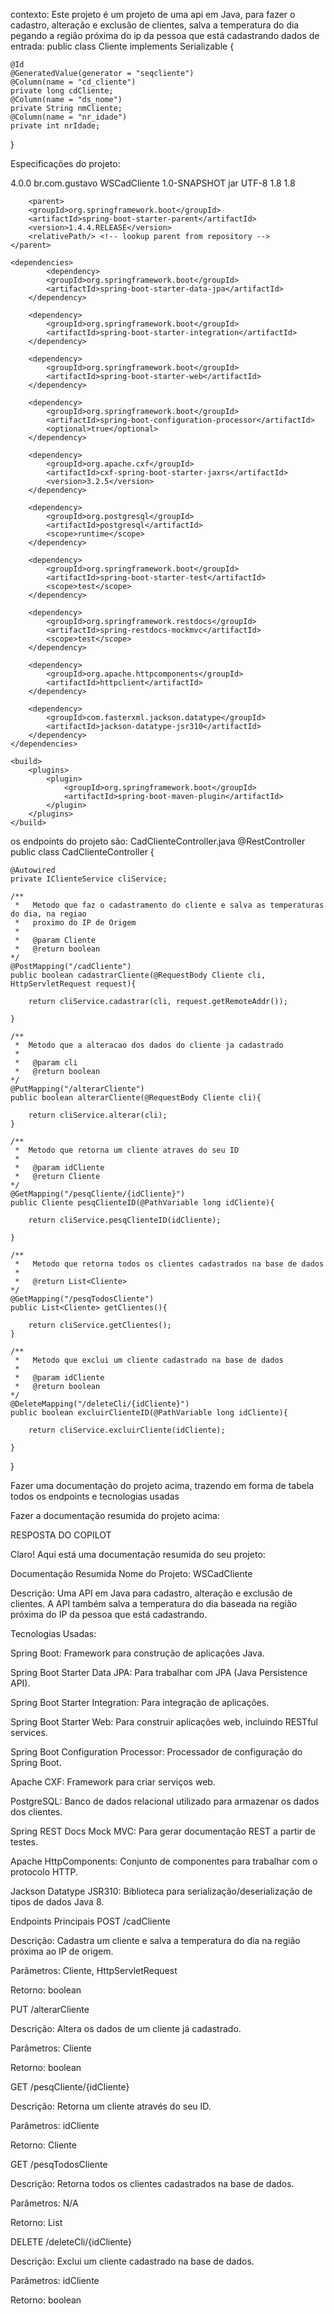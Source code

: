contexto: Este projeto é um projeto de uma api em Java, para fazer o cadastro, alteração e exclusão  de clientes, salva a temperatura do dia pegando a região próxima do ip da pessoa que está cadastrando
dados de entrada:
public class Cliente implements Serializable {
    
    @Id
    @GeneratedValue(generator = "seqcliente")
    @Column(name = "cd_cliente") 
    private long cdCliente;
    @Column(name = "ds_nome")
    private String nmCliente;
    @Column(name = "nr_idade")
    private int nrIdade;
}

Especificações do projeto:
<?xml version="1.0" encoding="UTF-8"?>
<project xmlns="http://maven.apache.org/POM/4.0.0" xmlns:xsi="http://www.w3.org/2001/XMLSchema-instance" xsi:schemaLocation="http://maven.apache.org/POM/4.0.0 http://maven.apache.org/xsd/maven-4.0.0.xsd">
    <modelVersion>4.0.0</modelVersion>
    <groupId>br.com.gustavo</groupId>
    <artifactId>WSCadCliente</artifactId>
    <version>1.0-SNAPSHOT</version>
    <packaging>jar</packaging>
    <properties>
        <project.build.sourceEncoding>UTF-8</project.build.sourceEncoding>
        <maven.compiler.source>1.8</maven.compiler.source>
        <maven.compiler.target>1.8</maven.compiler.target>
    </properties>
    
    	<parent>
		<groupId>org.springframework.boot</groupId>
		<artifactId>spring-boot-starter-parent</artifactId>
		<version>1.4.4.RELEASE</version>
		<relativePath/> <!-- lookup parent from repository -->
	</parent>
    
    <dependencies>
			<dependency>
			<groupId>org.springframework.boot</groupId>
			<artifactId>spring-boot-starter-data-jpa</artifactId>
		</dependency>

		<dependency>
			<groupId>org.springframework.boot</groupId>
			<artifactId>spring-boot-starter-integration</artifactId>
		</dependency>

		<dependency>
			<groupId>org.springframework.boot</groupId>
			<artifactId>spring-boot-starter-web</artifactId>
		</dependency>

		<dependency>
			<groupId>org.springframework.boot</groupId>
			<artifactId>spring-boot-configuration-processor</artifactId>
			<optional>true</optional>
		</dependency>

		<dependency>
			<groupId>org.apache.cxf</groupId>
			<artifactId>cxf-spring-boot-starter-jaxrs</artifactId>
			<version>3.2.5</version>
		</dependency>

		<dependency>
			<groupId>org.postgresql</groupId>
			<artifactId>postgresql</artifactId>
			<scope>runtime</scope>
		</dependency>

		<dependency>
			<groupId>org.springframework.boot</groupId>
			<artifactId>spring-boot-starter-test</artifactId>
			<scope>test</scope>
		</dependency>

		<dependency>
			<groupId>org.springframework.restdocs</groupId>
			<artifactId>spring-restdocs-mockmvc</artifactId>
			<scope>test</scope>
		</dependency>

		<dependency>
			<groupId>org.apache.httpcomponents</groupId>
			<artifactId>httpclient</artifactId>
		</dependency>

		<dependency>
			<groupId>com.fasterxml.jackson.datatype</groupId>
			<artifactId>jackson-datatype-jsr310</artifactId>
		</dependency>
    </dependencies>	
    
	<build>
		<plugins>
			<plugin>
				<groupId>org.springframework.boot</groupId>
				<artifactId>spring-boot-maven-plugin</artifactId>
			</plugin>
		</plugins>
	</build>    
</project>

os endpoints do projeto são: CadClienteController.java
@RestController
public class CadClienteController {
    
    @Autowired
    private IClienteService cliService;
  
    /**
     *   Metodo que faz o cadastramento do cliente e salva as temperaturas do dia, na regiao
     *   proximo do IP de Origem
     *
     *   @param Cliente
     *   @return boolean
    */
    @PostMapping("/cadCliente")
    public boolean cadastrarCliente(@RequestBody Cliente cli, HttpServletRequest request){
        
        return cliService.cadastrar(cli, request.getRemoteAddr());
        
    }
    
    /**
     *  Metodo que a alteracao dos dados do cliente ja cadastrado
     *
     *   @param cli
     *   @return boolean
    */    
    @PutMapping("/alterarCliente")
    public boolean alterarCliente(@RequestBody Cliente cli){
        
        return cliService.alterar(cli);
    }
    
    /**
     *  Metodo que retorna um cliente atraves do seu ID
     *
     *   @param idCliente
     *   @return Cliente
    */
    @GetMapping("/pesqCliente/{idCliente}")
    public Cliente pesqClienteID(@PathVariable long idCliente){
        
        return cliService.pesqClienteID(idCliente);
        
    }
    
    /**
     *   Metodo que retorna todos os clientes cadastrados na base de dados
     *
     *   @return List<Cliente>
    */
    @GetMapping("/pesqTodosCliente")
    public List<Cliente> getClientes(){
    
        return cliService.getClientes();
    }
    
    /**
     *   Metodo que exclui um cliente cadastrado na base de dados
     *
     *   @param idCliente
     *   @return boolean
    */
    @DeleteMapping("/deleteCli/{idCliente}")
    public boolean excluirClienteID(@PathVariable long idCliente){
        
        return cliService.excluirCliente(idCliente);
        
    }
    
}

Fazer uma documentação do projeto acima, trazendo em forma de tabela todos os endpoints e tecnologias usadas


Fazer a documentação resumida do projeto acima:



RESPOSTA DO COPILOT

Claro! Aqui está uma documentação resumida do seu projeto:

Documentação Resumida
Nome do Projeto: WSCadCliente

Descrição: Uma API em Java para cadastro, alteração e exclusão de clientes. A API também salva a temperatura do dia baseada na região próxima do IP da pessoa que está cadastrando.

Tecnologias Usadas:

Spring Boot: Framework para construção de aplicações Java.

Spring Boot Starter Data JPA: Para trabalhar com JPA (Java Persistence API).

Spring Boot Starter Integration: Para integração de aplicações.

Spring Boot Starter Web: Para construir aplicações web, incluindo RESTful services.

Spring Boot Configuration Processor: Processador de configuração do Spring Boot.

Apache CXF: Framework para criar serviços web.

PostgreSQL: Banco de dados relacional utilizado para armazenar os dados dos clientes.

Spring REST Docs Mock MVC: Para gerar documentação REST a partir de testes.

Apache HttpComponents: Conjunto de componentes para trabalhar com o protocolo HTTP.

Jackson Datatype JSR310: Biblioteca para serialização/deserialização de tipos de dados Java 8.

Endpoints Principais
POST /cadCliente

Descrição: Cadastra um cliente e salva a temperatura do dia na região próxima ao IP de origem.

Parâmetros: Cliente, HttpServletRequest

Retorno: boolean

PUT /alterarCliente

Descrição: Altera os dados de um cliente já cadastrado.

Parâmetros: Cliente

Retorno: boolean

GET /pesqCliente/{idCliente}

Descrição: Retorna um cliente através do seu ID.

Parâmetros: idCliente

Retorno: Cliente

GET /pesqTodosCliente

Descrição: Retorna todos os clientes cadastrados na base de dados.

Parâmetros: N/A

Retorno: List<Cliente>

DELETE /deleteCli/{idCliente}

Descrição: Exclui um cliente cadastrado na base de dados.

Parâmetros: idCliente

Retorno: boolean
